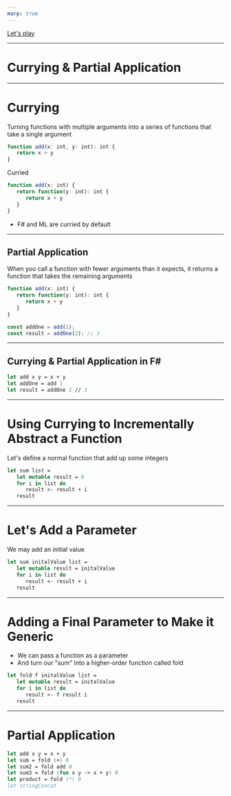 ```yaml
---
marp: true
---
```


[Let's play](../examples/sum.fsx)

---

# Currying & Partial Application

--- 

# Currying

Turning functions with multiple arguments into a series of functions that take a single argument

```typescript
function add(x: int, y: int): int {
   return x + y
}
```

Curried

```typescript
function add(x: int) {
   return function(y: int): int {
      return x + y
   }
}
```

* F# and ML are curried by default

---

## Partial Application

When you call a function with fewer arguments than it expects, it returns a function that takes the remaining arguments


```typescript
function add(x: int) {
   return function(y: int): int {
      return x + y
   }
}

const addOne = add(1);
const result = addOne(2); // 3
```

---

## Currying & Partial Application in F#

```fsharp
let add x y = x + y
let addOne = add 1
let result = addOne 2 // 3
```

---

# Using Currying to Incrementally Abstract a Function

Let's define a normal function that add up some integers

```fsharp
let sum list = 
   let mutable result = 0
   for i in list do
      result <- result + i
   result
```

---

# Let's Add a Parameter

We may add an initial value

```fsharp
let sum initalValue list = 
   let mutable result = initalValue
   for i in list do
      result <- result + i
   result
```

---

# Adding a Final Parameter to Make it Generic

* We can pass a function as a parameter
* And turn our "sum" into a higher-order function called fold

```fsharp
let fold f initalValue list = 
   let mutable result = initalValue
   for i in list do
      result <- f result i
   result
```

---

# Partial Application

```fsharp
let add x y = x + y
let sum = fold (+) 0
let sum2 = fold add 0
let sum3 = fold (fun x y -> x + y) 0
let product = fold (*) 0
let stringConcat 
```